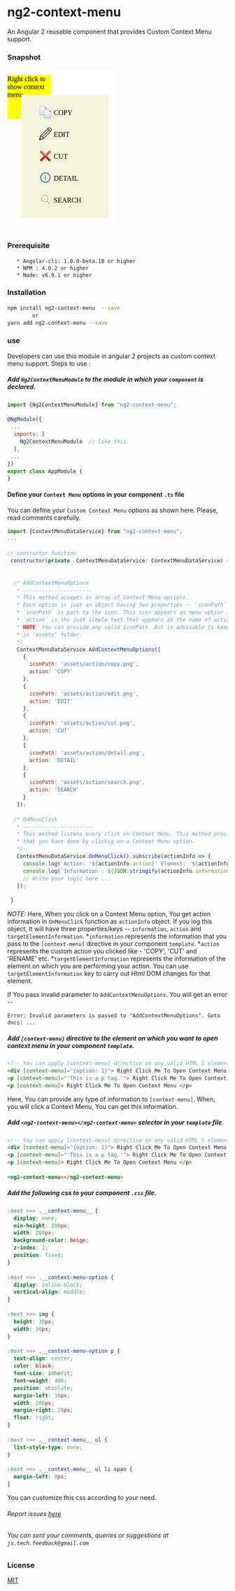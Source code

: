 # ng2-context-menu
An Angular 2 reusable component that provides Custom Context Menu support.

### Snapshot
![alt snapshot](./ng2-context-menu.png)

### Prerequisite 
       * Angular-cli: 1.0.0-beta.18 or higher
       * NPM : 4.0.2 or higher
       * Node: v6.9.1 or higher

### Installation
```sh
npm install ng2-context-menu  --save
        or
yarn add ng2-context-menu --save
```
### use

Developers can use this module in angular 2 projects as custom context menu support.
Steps to use :

##### Add `Ng2ContextMenuModule` to the module in which your `component` is declared.

```js
import {Ng2ContextMenuModule} from "ng2-context-menu";

@NgModule({
 ...
  imports: [
    Ng2ContextMenuModule  // like this.
  ],
 ...
})
export class AppModule {
}

```
#### Define your `Context Menu` options in your component `.ts` file
You can define your `Custom Context Menu` options as shown here. Please, read comments carefully.
 ```js
 import {ContextMenuDataService} from "ng2-context-menu";
 ...
 
 // contructor function 
  constructor(private  ContextMenuDataService: ContextMenuDataService) {

  
   /* AddContextMenuOptions 
    * ----------------------
    * This method accepts an array of Context Menu options. 
    * Each option is just an object having two properties -- `iconPath` and `action`.
    * `iconPath` is path to the icon. This icon appears as menu option image/icon.
    * `action` is the just simple text that appears as the name of action.
    * NOTE: You can provide any valid iconPath. But is advisable to keep your images/icons
    * in 'assets' folder.  
    */
    ContextMenuDataService.AddContextMenuOptions([
      {
        iconPath: 'assets/action/copy.png',
        action: 'COPY'
      },
      {
        iconPath: 'assets/action/edit.png',
        action: 'EDIT'
      },
      {
        iconPath: 'assets/action/cut.png',
        action: 'CUT'
      },
      {
        iconPath: 'assets/action/detail.png',
        action: 'DETAIL'
      },
      {
        iconPath: 'assets/action/search.png',
        action: 'SEARCH'
      }
    ]);

   /* OnMenuClick 
    * ----------------------
    * This method listens every click on Context Menu. This method provides action information 
    * that you have done by clickig on a Context Menu option.
    */
    ContextMenuDataService.OnMenuClick().subscribe(actionInfo => {
      console.log(`Action: '${actionInfo.action}' Element: '${actionInfo.targetElementInformation.nodeName}'`);
      console.log(`Information : ${JSON.stringify(actionInfo.information)}`);
      // Write your logic here ...
    });

  }
 
 ```
 *NOTE:* Here, When you click on a Context Menu option, You get action information in `OnMenuClick` function
 as `actionInfo` object. If you log this object, It will have three properties/keys -- `information`, `action`
 and `targetElementInformation`. 
     *`information` represents the information that you pass to the `[context-menu]` directive in your component `template`.      *`action` represents the custom action you clicked like - 'COPY', 'CUT' and 'RENAME' etc.
     *`targetElementInformation` represents the information of the element on which you are performing your action. You can        use `targetElementInformation` key to carry out Html DOM changes for that element.
 
 If You pass invalid parameter to `AddContextMenuOptions`. You will get an error --
 ```text
 Error: Invalid parameters is passed to "AddContextMenuOptions". Goto docs: ...
 ```
 
##### Add `[context-menu]` directive to the element on which you want to open context menu in your component `template`. 

```html
<!-- You can apply [context-menu] directive on any valid HTML 5 element -->
<div [context-menu]="{option: 1}"> Right Click Me To Open Context Menu </div>
<p [context-menu]="'This is a p tag.'"> Right Click Me To Open Context Menu </p>
<p [context-menu]> Right Click Me To Open Context Menu </p>
 ```
Here, You can provide any type of information to `[context-menu]`. When, you will click a Context Menu, You can get this     information. 

##### Add `<ng2-context-menu></ng2-context-menu>` selector in your `template` file. 

```html
<!-- You can apply [context-menu] directive on any valid HTML 5 element -->
<div [context-menu]="{option: 1}"> Right Click Me To Open Context Menu </div>
<p [context-menu]="'This is a p tag.'"> Right Click Me To Open Context Menu </p>
<p [context-menu]> Right Click Me To Open Context Menu </p>

<ng2-context-menu></ng2-context-menu>
 ```
 
##### Add the following css to your component `.css` file. 
```css
:host >>> .__context-menu__ {
  display: none;
  min-height: 200px;
  width: 200px;
  background-color: beige;
  z-index: 1;
  position: fixed;
}

:host >>> .__context-menu-option {
  display: inline-block;
  vertical-align: middle;
}

:host >>> img {
  height: 30px;
  width: 30px;
}

:host >>> .__context-menu-option p {
  text-align: center;
  color: black;
  font-size: inherit;
  font-weight: 400;
  position: absolute;
  margin-left: 30px;
  width: 200px;
  margin-right: 20px;
  float: right;
}

:host >>> .__context-menu__ ul {
  list-style-type: none;
}

:host >>> .__context-menu__ ul li span {
  margin-left: 0px;
}

```
You can customize this css according to your need.

###### Report issues [here](https://github.com/sauravgaursmith/ng2-context-menu/issues)
###### You can sent your comments, queries or suggestions at `js.tech.feedback@gmail.com`

### License

[MIT](LICENSE)
